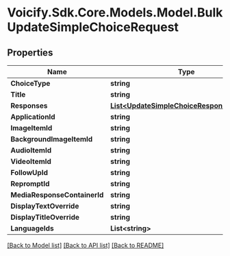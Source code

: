 # Voicify.Sdk.Core.Models.Model.BulkUpdateSimpleChoiceRequest
## Properties

Name | Type | Description | Notes
------------ | ------------- | ------------- | -------------
**ChoiceType** | **string** |  | 
**Title** | **string** |  | 
**Responses** | [**List&lt;UpdateSimpleChoiceResponseRequest&gt;**](UpdateSimpleChoiceResponseRequest.md) |  | 
**ApplicationId** | **string** |  | 
**ImageItemId** | **string** |  | [optional] 
**BackgroundImageItemId** | **string** |  | [optional] 
**AudioItemId** | **string** |  | [optional] 
**VideoItemId** | **string** |  | [optional] 
**FollowUpId** | **string** |  | [optional] 
**RepromptId** | **string** |  | [optional] 
**MediaResponseContainerId** | **string** |  | [optional] 
**DisplayTextOverride** | **string** |  | [optional] 
**DisplayTitleOverride** | **string** |  | [optional] 
**LanguageIds** | **List&lt;string&gt;** |  | [optional] 

[[Back to Model list]](../README.md#documentation-for-models) [[Back to API list]](../README.md#documentation-for-api-endpoints) [[Back to README]](../README.md)

